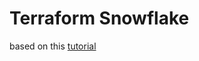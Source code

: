 # Terraform Snowflake

based on this [tutorial](https://quickstarts.snowflake.com/guide/terraforming_snowflake/#0)
